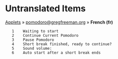 # Untranslated Items
[Applets](../../../README.md) &#187; [pomodoro@gregfreeman.org](../README.md) &#187; **French (fr)**

       1	Waiting to start
       2	Continue Current Pomodoro
       3	Pause Pomodoro
       4	Short break finished, ready to continue?
       5	Sound volume:  
       6	Auto start after a short break ends
